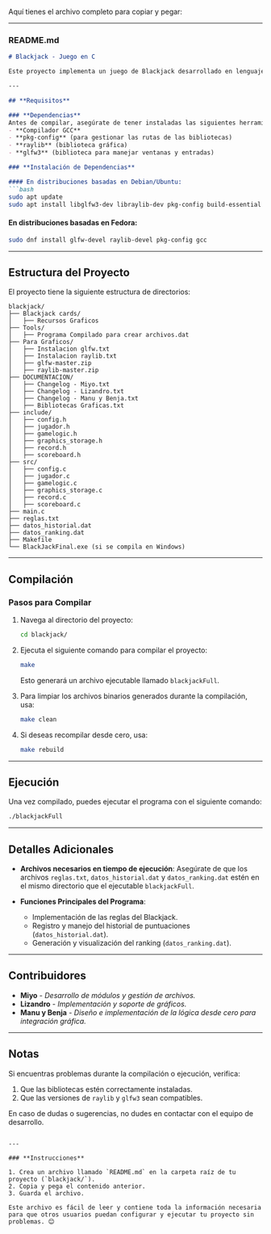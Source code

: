 Aquí tienes el archivo completo para copiar y pegar:

---

### **README.md**

```markdown
# Blackjack - Juego en C

Este proyecto implementa un juego de Blackjack desarrollado en lenguaje C, utilizando bibliotecas gráficas como **raylib** y **glfw3**. A continuación, se explican los requisitos y los pasos necesarios para compilar y ejecutar el proyecto en un sistema operativo Linux.

---

## **Requisitos**

### **Dependencias**
Antes de compilar, asegúrate de tener instaladas las siguientes herramientas y bibliotecas:
- **Compilador GCC**
- **pkg-config** (para gestionar las rutas de las bibliotecas)
- **raylib** (biblioteca gráfica)
- **glfw3** (biblioteca para manejar ventanas y entradas)

### **Instalación de Dependencias**

#### En distribuciones basadas en Debian/Ubuntu:
```bash
sudo apt update
sudo apt install libglfw3-dev libraylib-dev pkg-config build-essential
```

#### En distribuciones basadas en Fedora:
```bash
sudo dnf install glfw-devel raylib-devel pkg-config gcc
```

---

## **Estructura del Proyecto**

El proyecto tiene la siguiente estructura de directorios:
```
blackjack/
├── Blackjack cards/
│   ├── Recursos Graficos
├── Tools/
│   ├── Programa Compilado para crear archivos.dat
├── Para Graficos/
│   ├── Instalacion glfw.txt
│   ├── Instalacion raylib.txt
│   ├── glfw-master.zip
│   ├── raylib-master.zip
├── DOCUMENTACION/
│   ├── Changelog - Miyo.txt
│   ├── Changelog - Lizandro.txt
│   ├── Changelog - Manu y Benja.txt
│   ├── Bibliotecas Graficas.txt
├── include/
│   ├── config.h
│   ├── jugador.h
│   ├── gamelogic.h
│   ├── graphics_storage.h
│   ├── record.h
│   ├── scoreboard.h
├── src/
│   ├── config.c
│   ├── jugador.c
│   ├── gamelogic.c
│   ├── graphics_storage.c
│   ├── record.c
│   ├── scoreboard.c
├── main.c
├── reglas.txt
├── datos_historial.dat
├── datos_ranking.dat
├── Makefile
└── BlackJackFinal.exe (si se compila en Windows)
```

---

## **Compilación**

### **Pasos para Compilar**

1. Navega al directorio del proyecto:
   ```bash
   cd blackjack/
   ```
2. Ejecuta el siguiente comando para compilar el proyecto:
   ```bash
   make
   ```
   Esto generará un archivo ejecutable llamado `blackjackFull`.

3. Para limpiar los archivos binarios generados durante la compilación, usa:
   ```bash
   make clean
   ```

4. Si deseas recompilar desde cero, usa:
   ```bash
   make rebuild
   ```

---

## **Ejecución**

Una vez compilado, puedes ejecutar el programa con el siguiente comando:
```bash
./blackjackFull
```

---

## **Detalles Adicionales**

- **Archivos necesarios en tiempo de ejecución**:
  Asegúrate de que los archivos `reglas.txt`, `datos_historial.dat` y `datos_ranking.dat` estén en el mismo directorio que el ejecutable `blackjackFull`.

- **Funciones Principales del Programa**:
  - Implementación de las reglas del Blackjack.
  - Registro y manejo del historial de puntuaciones (`datos_historial.dat`).
  - Generación y visualización del ranking (`datos_ranking.dat`).

---

## **Contribuidores**

- **Miyo** - *Desarrollo de módulos y gestión de archivos.*
- **Lizandro** - *Implementación y soporte de gráficos.*
- **Manu y Benja** - *Diseño e implementación de la lógica desde cero para integración gráfica.*

---

## **Notas**

Si encuentras problemas durante la compilación o ejecución, verifica:
1. Que las bibliotecas estén correctamente instaladas.
2. Que las versiones de `raylib` y `glfw3` sean compatibles.

En caso de dudas o sugerencias, no dudes en contactar con el equipo de desarrollo.
```

---

### **Instrucciones**

1. Crea un archivo llamado `README.md` en la carpeta raíz de tu proyecto (`blackjack/`).
2. Copia y pega el contenido anterior.
3. Guarda el archivo.

Este archivo es fácil de leer y contiene toda la información necesaria para que otros usuarios puedan configurar y ejecutar tu proyecto sin problemas. 😊